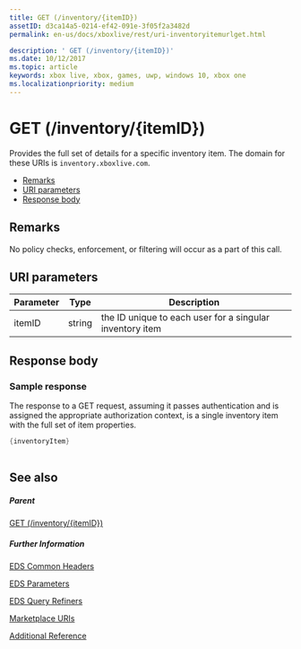 ```yaml
---
title: GET (/inventory/{itemID})
assetID: d3ca14a5-0214-ef42-091e-3f05f2a3482d
permalink: en-us/docs/xboxlive/rest/uri-inventoryitemurlget.html

description: ' GET (/inventory/{itemID})'
ms.date: 10/12/2017
ms.topic: article
keywords: xbox live, xbox, games, uwp, windows 10, xbox one
ms.localizationpriority: medium
---
```

# GET (/inventory/{itemID})
Provides the full set of details for a specific inventory item. 
The domain for these URIs is `inventory.xboxlive.com`.
 
  * [Remarks](#ID4EX)
  * [URI parameters](#ID4EAB)
  * [Response body](#ID4ELB)
 
<a id="ID4EX"></a>

 
## Remarks
 
No policy checks, enforcement, or filtering will occur as a part of this call.
  
<a id="ID4EAB"></a>

 
## URI parameters
 
| Parameter| Type| Description| 
| --- | --- | --- | 
| itemID| string| the ID unique to each user for a singular inventory item| 
  
<a id="ID4ELB"></a>

 
## Response body
 
<a id="ID4ERB"></a>

 
### Sample response
 
The response to a GET request, assuming it passes authentication and is assigned the appropriate authorization context, is a single inventory item with the full set of item properties.
 

```cpp
{inventoryItem}
         
```

   
<a id="ID4E4B"></a>

 
## See also
 
<a id="ID4E6B"></a>

 
##### Parent 

[GET (/inventory/{itemID})](uri-inventoryget.md)

  
<a id="ID4EJC"></a>

 
##### Further Information 

[EDS Common Headers](../../additional/edscommonheaders.md)

 [EDS Parameters](../../additional/edsparameters.md)

 [EDS Query Refiners](../../additional/edsqueryrefiners.md)

 [Marketplace URIs](atoc-reference-marketplace.md)

 [Additional Reference](../../additional/atoc-xboxlivews-reference-additional.md)

   